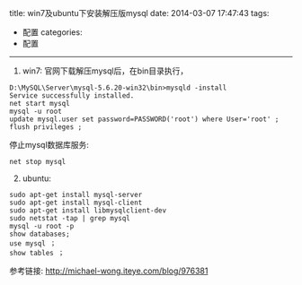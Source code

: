 title: win7及ubuntu下安装解压版mysql
date: 2014-03-07 17:47:43
tags:
- 配置
categories:
- 配置

---


1. win7:
官网下载解压mysql后，在bin目录执行，
```
D:\MySQL\Server\mysql-5.6.20-win32\bin>mysqld -install
Service successfully installed.
net start mysql
mysql -u root 
update mysql.user set password=PASSWORD('root') where User='root' ;
flush privileges ;
```

停止mysql数据库服务:
```
net stop mysql
```
2. ubuntu:
```
sudo apt-get install mysql-server
sudo apt-get install mysql-client
sudo apt-get install libmysqlclient-dev
sudo netstat -tap | grep mysql
mysql -u root -p 
show databases;
use mysql ；
show tables ；
```
参考链接:
http://michael-wong.iteye.com/blog/976381
